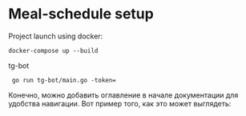 # Meal-schedule setup
Project launch using docker:
```
docker-compose up --build
```

tg-bot
```
 go run tg-bot/main.go -token=
```
Конечно, можно добавить оглавление в начале документации для удобства навигации. Вот пример того, как это может выглядеть:
